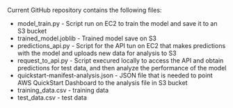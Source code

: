 Current GitHub repository contains the following files:

* model_train.py - Script run on EC2 to train the model and save it to an S3 bucket
* trained_model.joblib - Trained model save on S3
* predictions_api.py - Script for the API tun on EC2 that makes predictions with the model and uploads new data for analysis to S3
* request_to_api.py - Script execured locally to access the API and obtain predictions for test data, and then analyze the performance of the model
* quickstart-manifest-analysis.json - JSON file that is needed to point AWS QuickStart Dashboard to the analysis file in S3 bucket
* training_data.csv - training data
* test_data.csv - test data

